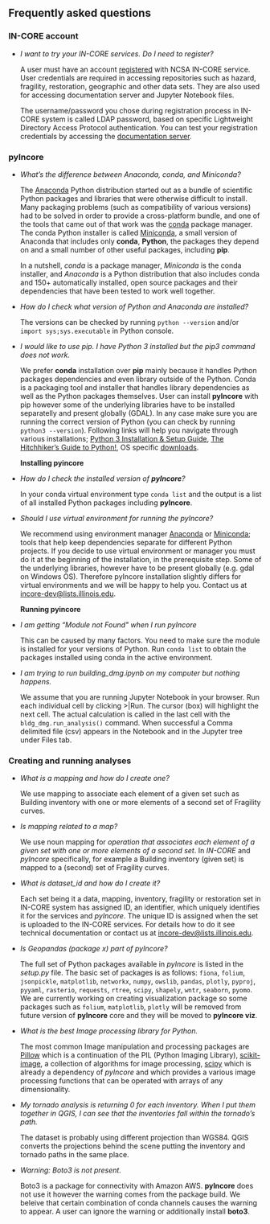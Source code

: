 ##  Frequently asked questions

### IN-CORE account

- *I want to try your IN-CORE services. Do I need to register?*

    A user must have an account [registered](https://identity.ncsa.illinois.edu/register/UUMK36FU2M) with NCSA IN-CORE service. User credentials are required 
    in accessing repositories such as hazard, fragility, restoration, geographic and other data sets. 
    They are also used for accessing documentation server and Jupyter Notebook files.

    The username/password you chose during registration process in IN-CORE system is called 
    LDAP password, based on specific Lightweight Directory Access Protocol authentication. 
    You can test your registration credentials by accessing the [documentation server](http://incore.ncsa.illinois.edu/).

### pyIncore


- *What’s the difference between Anaconda, conda, and Miniconda?*
    
    The [Anaconda](https://www.anaconda.com/distribution/) Python distribution started out as a bundle 
    of scientific Python packages and libraries that were otherwise difficult to install. Many packaging 
    problems (such as compatibility of various versions) had to be solved in order to provide a cross-platform 
    bundle, and one of the tools that came out of that work 
    was the [conda](https://docs.conda.io/projects/conda/en/latest/index.html) package manager. 
    The conda Python installer is called [Miniconda](https://docs.conda.io/en/latest/miniconda.html), a small 
    version of Anaconda that includes only **conda**, **Python**, the packages they depend on and a small 
    number of other useful packages, including **pip**. 
    
    In a nutshell, *conda* is a package manager, *Miniconda* is the conda installer, and *Anaconda* is a Python 
    distribution that also includes conda and 150+ automatically installed, open source packages and their 
    dependencies that have been tested to work well together.  
    
- *How do I check what version of Python and Anaconda are installed?*

    The versions can be checked by running `python --version` and/or `import sys;sys.executable` in Python console.

- *I would like to use pip. I have Python 3 installed but the pip3 command does not work.*

    We prefer **conda** installation over **pip** mainly because it handles Python packages dependencies and even library outside of 
    the Python. Conda is a packaging tool and installer that handles library dependencies as well as the Python packages themselves. 
    User can install **pyIncore** with pip however some of the underlying libraries have to be installed separatelly and present globally (GDAL).
    In any case make sure you are running the correct version of Python (you can check by running `python3 --version`). Following links will help you navigate 
    through various installations; [Python 3 Installation & Setup Guide](https://realpython.com/installing-python/), 
    [The Hitchhiker’s Guide to Python!](https://docs.python-guide.org/#the-hitchhiker-s-guide-to-python), 
    OS specific [downloads](https://www.python.org/downloads/).

    **Installing pyincore**

- *How do I check the installed version of **pyIncore**?*

    In your conda virtual environment type `conda list` and the output is a list of all installed Python packages including **pyIncore**.
    
- *Should I use virtual environment for running the pyIncore?*

    We recommend using environment manager [Anaconda](https://www.anaconda.com/distribution/) 
    or [Miniconda](https://docs.conda.io/en/latest/miniconda.html); tools that help keep dependencies 
    separate for different Python projects. If you decide to use virtual environment or manager you must do it 
    at the beginning of the installation, in the prerequisite step. Some of the underlying libraries, 
    however have to be present globally (e.g. gdal on Windows OS). Therefore pyIncore installation 
    slightly differs for virtual environments and we will be happy to help you. Contact us at 
    <incore-dev@lists.illinois.edu>. 

    **Running pyincore**

- *I am getting “Module not Found" when I run pyIncore* 

    This can be caused by many factors. You need to make sure the module is installed for your versions of Python.
    Run ``conda list`` to obtain the packages installed using conda in the active environment.

- *I am trying to run building_dmg.ipynb on my computer but nothing happens.*

    We assume that you are running Jupyter Notebook in your browser. Run each individual cell 
    by clicking >|Run. The cursor (box) will highlight the next cell. The actual calculation is called 
    in the last cell with the `bldg_dmg.run_analysis()` command. When successful a Comma delimited 
    file (csv) appears in the Notebook and in the Jupyter tree under Files tab.
    
### Creating and running analyses

- *What is a mapping and how do I create one?*

    We use mapping to associate each element of a given set such as Building inventory with one or more 
    elements of a second set of Fragility curves.

- *Is mapping related to a map?*

    We use noun mapping for *operation that associates each element of a given set with one or more elements 
    of a second set*. In *IN-CORE* and *pyIncore* specifically, for example a Building inventory (given set) 
    is mapped to a (second) set of Fragility curves.

- *What is dataset_id and how do I create it?*

    Each set being it a data, mapping, inventory, fragility or restoration set in IN-CORE system 
    has assigned ID, an identifier, which uniquely identifies it for the services and *pyIncore*. The unique ID 
    is assigned when the set is uploaded to the IN-CORE services. For details how to do it see technical 
    documentation or contact us at <incore-dev@lists.illinois.edu>.

- *Is Geopandas (package x) part of pyIncore?*

    The full set of Python packages available in *pyIncore* is listed in the *setup.py* file. The basic set of 
    packages is as follows: `fiona`, `folium`, `jsonpickle`, `matplotlib`, `networkx`, `numpy`, `owslib`, 
    `pandas`, `plotly`, `pyproj`, `pyyaml`, `rasterio`, `requests`, `rtree`, `scipy`, `shapely`, `wntr`, 
    `seaborn`, `pyomo`. We are currently working on creating visualization package so some packages such as 
    `folium`, `matplotlib`, `plotly` will be removed from future version of **pyIncore** core and they will 
    be moved to **pyIncore viz**.
    
- *What is the best Image processing library for Python.*

    The most common Image manipulation and processing packages are [Pillow](https://pillow.readthedocs.io/en/stable/) 
    which is a continuation of the PIL (Python Imaging Library), [scikit-image](https://scikit-image.org/), 
    a collection of algorithms for image processing, 
    [scipy](https://docs.scipy.org/doc/scipy-0.14.0/reference/ndimage.html) which is already a dependency 
    of *pyIncore* and which provides a various image processing functions that can be operated with arrays 
    of any dimensionality.   

- *My tornado analysis is returning 0 for each inventory. When I put them together in QGIS, I can see that 
   the inventories fall within the tornado’s path.*

    The dataset is probably using different projection than WGS84. QGIS converts the projections behind the scene 
    putting the inventory and tornado paths in the same place.  
    
- *Warning: Boto3 is not present.*

    Boto3 is a package for connectivity with Amazon AWS. **pyIncore** does not use it however the warning comes 
    from the package build. We beleive that certain combination of conda channels causes the warning to appear. 
    A user can ignore the warning or additionally install **boto3**.
